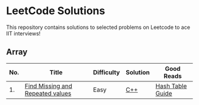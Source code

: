 # LeetCode Solutions
This repository contains solutions to selected problems on Leetcode to ace IIT interviews!

<!---LeetCode Topics Start-->

## Array

| No. | Title | Difficulty | Solution | Good Reads |
| ----- | -----| ----------| ---------| -----------| 
| 1. | [Find Missing and Repeated values](https://leetcode.com/problems/find-missing-and-repeated-values/description/) | Easy |  [C++]([https://github.com/raindropsonr0ses/LeetCodev2/tree/master/3227-find-missing-and-repeated-values](https://github.com/raindropsonr0ses/LeetCodeV2/blob/main/3227-find-missing-and-repeated-values/3227-find-missing-and-repeated-values.cpp)) | [Hash Table Guide](https://leetcode.com/discuss/post/1068545/hash-table-and-map-powerful-guide-by-ars-gr3j/)
